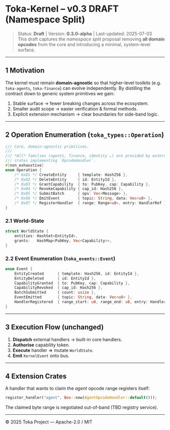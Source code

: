 # Toka-Kernel – v0.3 DRAFT (Namespace Split)

> Status: **Draft** | Version: **0.3.0-alpha** | Last-updated: 2025-07-03  
> This draft captures the *namespace split* proposal removing **all domain
> opcodes** from the core and introducing a minimal, system-level surface.

---

## 1 Motivation

The kernel must remain **domain-agnostic** so that higher-level toolkits
(e.g. `toka-agents`, `toka-finance`) can evolve independently.  By distilling
the contract down to generic system primitives we gain:

1. Stable surface → fewer breaking changes across the ecosystem.
2. Smaller audit scope → easier verification & formal methods.
3. Explicit extension mechanism → clear boundaries for side-band logic.

---

## 2 Operation Enumeration (`toka_types::Operation`)

```rust
/// Core, domain-agnostic primitives.
///
/// *All* families (agents, finance, identity …) are provided by external
/// crates implementing `OpcodeHandler`.
#[non_exhaustive]
enum Operation {
    /* 0x01 */ CreateEntity     { template: Hash256 },
    /* 0x02 */ DeleteEntity     { id: EntityId },
    /* 0x03 */ GrantCapability  { to: PubKey, cap: Capability },
    /* 0x04 */ RevokeCapability { cap_id: Hash256 },
    /* 0x05 */ SubmitBatch      { ops: Vec<Message> },
    /* 0x06 */ EmitEvent        { topic: String, data: Vec<u8> },
    /* 0x07 */ RegisterHandler  { range: Range<u8>, entry: HandlerRef },
}
```

### 2.1 World-State

```rust
struct WorldState {
    entities: HashSet<EntityId>,
    grants:   HashMap<PubKey, Vec<Capability>>,
}
```

### 2.2 Event Enumeration (`toka_events::Event`)

```rust
enum Event {
    EntityCreated      { template: Hash256, id: EntityId },
    EntityDeleted      { id: EntityId },
    CapabilityGranted  { to: PubKey, cap: Capability },
    CapabilityRevoked  { cap_id: Hash256 },
    BatchSubmitted     { count: usize },
    EventEmitted       { topic: String, data: Vec<u8> },
    HandlerRegistered  { range_start: u8, range_end: u8, entry: HandlerRef },
}
```

---

## 3 Execution Flow (unchanged)

1. **Dispatch** external handlers → built-in core handlers.
2. **Authorise** capability token.
3. **Execute** handler ⇒ mutate `WorldState`.
4. **Emit** `KernelEvent` onto bus.

---

## 4 Extension Crates

A handler that wants to claim the *agent* opcode range registers itself:

```rust
register_handler("agent", Box::new(AgentOpcodeHandler::default()));
```

The claimed byte range is negotiated out-of-band (TBD registry service).

---

© 2025 Toka Project — Apache-2.0 / MIT